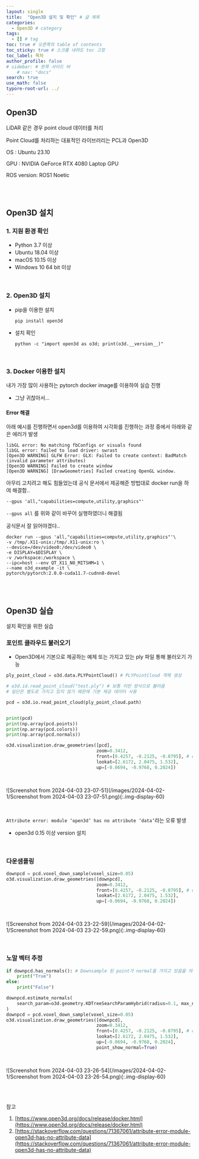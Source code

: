 ```yaml
---
layout: single
title:  "Open3D 설치 및 확인" # 글 제목
categories: 
  - Open3D # category
tags: 
  - [] # tag
toc: true # 오른쪽의 table of contents
toc_sticky: true # 스크롤 내려도 toc 고정
toc_label: 목차
author_profile: false
# sidebar: # 왼쪽 사이드 바
    # nav: "docs"
search: true 
use_math: false
typore-root-url: ../
---
```


## Open3D

LiDAR 같은 경우 point cloud 데이터를 처리

Point Cloud를 처리하는 대표적인 라이브러리는 PCL과 Open3D 

OS : Ubuntu 23.10

GPU : NVIDIA GeForce RTX 4080 Laptop GPU

ROS version: ROS1 Noetic



<br><br>



## Open3D 설치

### 1. 지원 환경 확인

- Python 3.7 이상
- Ubuntu 18.04 이상
- macOS 10.15 이상
- Windows 10 64 bit 이상

<br>

### 2. Open3D 설치

- pip을 이용한 설치 

  ```
  pip install open3d
  ```

- 설치 확인 

  ```
  python -c "import open3d as o3d; print(o3d.__version__)"
  ```

<br>

### 3. Docker 이용한 설치

내가 가장 많이 사용하는 pytorch docker image를 이용하여 실습 진행

- 그냥 귀찮아서... 

#### Error 해결

아래 예시를 진행하면서 open3d를 이용하여 시각화를 진행하는 과정 중에서 아래와 같은 에러가 발생

```
libGL error: No matching fbConfigs or visuals found
libGL error: failed to load driver: swrast
[Open3D WARNING] GLFW Error: GLX: Failed to create context: BadMatch (invalid parameter attributes)
[Open3D WARNING] Failed to create window
[Open3D WARNING] [DrawGeometries] Failed creating OpenGL window.
```

아무리 고치려고 해도 힘들었는데 공식 문서에서 제공해준 방법대로 docker  run을 하여 해결함..

```
--gpus 'all,"capabilities=compute,utility,graphics"'
```

`--gpus all` 를 위와 같이 바꾸어 실행하였더니 해결됨 

공식문서 잘 읽어야겠다..



```
docker run --gpus 'all,"capabilities=compute,utility,graphics"'\
-v /tmp/.X11-unix:/tmp/.X11-unix:ro \
--device=/dev/video0:/dev/video0 \
-e DISPLAY=$DISPLAY \
-v /workspace:/workspace \
--ipc=host --env QT_X11_NO_MITSHM=1 \
--name o3d_example -it \
pytorch/pytorch:2.0.0-cuda11.7-cudnn8-devel 
```



<br><br>



## Open3D 실습

설치 확인을 위한 실습

### 포인트 클라우드 불러오기

- Open3D에서 기본으로 제공하는 예제 또는 가지고 있는 ply 파일 통해 불러오기 가능

```python
ply_point_cloud = o3d.data.PLYPointCloud() # PLYPointCloud 객체 생성

# o3d.id.read_point_cloud("test.ply") # 보통 이런 방식으로 불러옴
# 일단은 별도로 가지고 있지 않기 때문에 기본 제공 데이터 사용

pcd = o3d.io.read_point_cloud(ply_point_cloud.path)


print(pcd)
print(np.array(pcd.points))
print(np.array(pcd.colors))
print(np.array(pcd.normals))

o3d.visualization.draw_geometries([pcd],
                                  zoom=0.3412,
                                  front=[0.4257, -0.2125, -0.8795], # camera front view에 대한 설정 
                                  lookat=[2.6172, 2.0475, 1.532],
                                  up=[-0.0694, -0.9768, 0.2024])
```

<br>

![Screenshot from 2024-04-03 23-07-51](/images/2024-04-02-1/Screenshot from 2024-04-03 23-07-51.png){:.img-display-60}



<br>

`Attribute error: module ‘open3d’ has no attribute ‘data’`라는 오류 발생

- open3d 0.15 이상 version 설치

<br>

### 다운샘플링

```python
downpcd = pcd.voxel_down_sample(voxel_size=0.05)
o3d.visualization.draw_geometries([downpcd],
                                  zoom=0.3412,
                                  front=[0.4257, -0.2125, -0.8795], # camera front view에 대한 설정 
                                  lookat=[2.6172, 2.0475, 1.532],
                                  up=[-0.0694, -0.9768, 0.2024])
```

<br>

![Screenshot from 2024-04-03 23-22-59](/images/2024-04-02-1/Screenshot from 2024-04-03 23-22-59.png){:.img-display-60}



<br>

### 노말 벡터 추정

```python
if downpcd.has_normals(): # Downsample 된 point가 normal을 가지고 있음을 의미
    print("True")
else:
    print("False")

downpcd.estimate_normals(
    search_param=o3d.geometry.KDTreeSearchParamHybrid(radius=0.1, max_nn=30)
)
downpcd = pcd.voxel_down_sample(voxel_size=0.05)
o3d.visualization.draw_geometries([downpcd],
                                  zoom=0.3412,
                                  front=[0.4257, -0.2125, -0.8795], # camera front view에 대한 설정 
                                  lookat=[2.6172, 2.0475, 1.532],
                                  up=[-0.0694, -0.9768, 0.2024],
                                  point_show_normal=True)

```

<br>

![Screenshot from 2024-04-03 23-26-54](/images/2024-04-02-1/Screenshot from 2024-04-03 23-26-54.png){:.img-display-60}



<br><br>



참고

1. [https://www.open3d.org/docs/release/docker.html](https://www.open3d.org/docs/release/docker.html)
2. [https://stackoverflow.com/questions/71367061/attribute-error-module-open3d-has-no-attribute-data](https://stackoverflow.com/questions/71367061/attribute-error-module-open3d-has-no-attribute-data)


